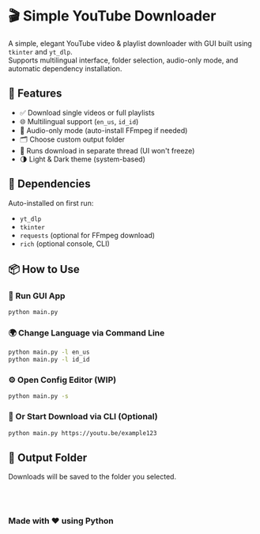 # 🎬 Simple YouTube Downloader

A simple, elegant YouTube video & playlist downloader with GUI built using `tkinter` and `yt_dlp`.  
Supports multilingual interface, folder selection, audio-only mode, and automatic dependency installation.

## 🚀 Features
- ✅ Download single videos or full playlists
- 🌐 Multilingual support (`en_us`, `id_id`)
- 🎵 Audio-only mode (auto-install FFmpeg if needed)
- 🗂 Choose custom output folder
- 🧵 Runs download in separate thread (UI won't freeze)
- 🌗 Light & Dark theme (system-based)

## 🧰 Dependencies
Auto-installed on first run:
- `yt_dlp`
- `tkinter`
- `requests` (optional for FFmpeg download)
- `rich` (optional console, CLI)

## 📦 How to Use

### 🔧 Run GUI App

```bash
python main.py
```

### 🌍 Change Language via Command Line

```bash
python main.py -l en_us
python main.py -l id_id
```

### ⚙️ Open Config Editor (WIP)

```bash
python main.py -s
```

### 🔗 Or Start Download via CLI (Optional)

```bash
python main.py https://youtu.be/example123
```

## 📁 Output Folder
<p>Downloads will be saved to the folder you selected.</p>

<br>
<br>

### Made with ❤️ using Python
